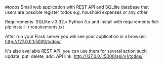 #todos
Small web application with REST API and SQLlite database that users are possible register todos e.g. houshold expenses or any other.

Requirements: 
SQLlite v.3.32.x 
Python 3.x 
and install with requirements fiel: pip install -r requirements.txt

After run your Flask server you will see your application in a browser: http://127.0.0.1:5000/todos/

It's also available REST API, you can use them for several action such update, put, delete, add. API link: http://127.0.0.1:5000/api/v1/todos/
